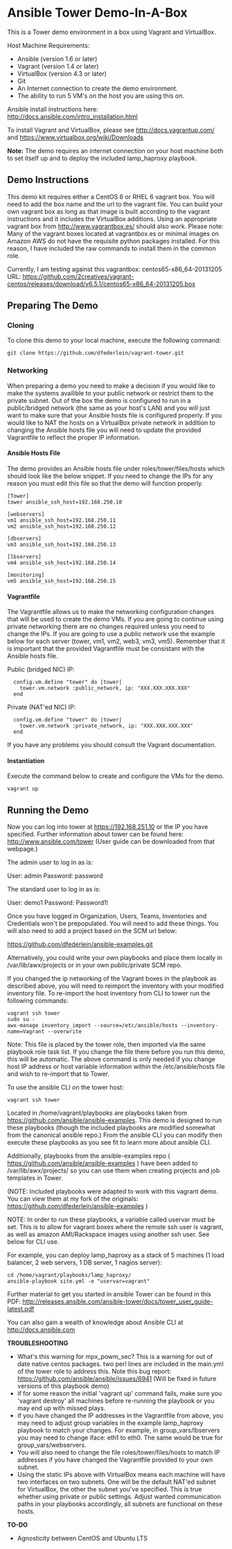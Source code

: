 Ansible Tower Demo-In-A-Box
===========================

This is a Tower demo environment in a box using Vagrant and VirtualBox.

Host Machine Requirements:

- Ansible (version 1.6 or later)
- Vagrant (version 1.4 or later)
- VirtualBox (version 4.3 or later)
- Git 
- An Internet connection to create the demo environment.
- The ability to run 5 VM's on the host you are using this on. 

Ansible install instructions here: http://docs.ansible.com/intro_installation.html

To install Vagrant and VirtualBox, please see http://docs.vagrantup.com/ and https://www.virtualbox.org/wiki/Downloads

**Note:** The demo requires an internet connection on your host machine both to set itself up and to deploy the included lamp_haproxy playbook. 

Demo Instructions
-----------------

This demo kit requires either a CentOS 6 or RHEL 6 vagrant box. You will need to add the box name and the url to the vagrant file. You can build your own vagrant box as long as that image is built according to the vagrant instructions and it includes the VirtualBox additions. Using an appropriate vagrant box from http://www.vagrantbox.es/ should also work. Please note:  Many of the vagrant boxes located at vagrantbox.es or minimal images on Amazon AWS do not have the requisite python packages installed.  For this reason, I have included the raw commands to install them in the common role.

Currently, I am testing against this vagrantbox: centos65-x86_64-20131205 URL: https://github.com/2creatives/vagrant-centos/releases/download/v6.5.1/centos65-x86_64-20131205.box

Preparing The Demo
------------------

### Cloning ###

To clone this demo to your local machine, execute the following command:
```
git clone https://github.com/dfederlein/vagrant-tower.git
```

### Networking ###

When preparing a demo you need to make a decision if you would like to make the systems availible to your public network or restrict them to the private subnet. Out of the box the demo is configured to run in a public/bridged network (the same as your host's LAN) and you will just want to make sure that your Ansible hosts file is configured properly. If you would like to NAT the hosts on a VirtualBox private network in addition to changing the Ansible hosts file you will need to update the provided Vagrantfile to reflect the proper IP information.

#### Ansible Hosts File ####

The demo provides an Ansible hosts file under roles/tower/files/hosts which should look like the below snippet. If you need to change the IPs for any reason you must edit this file so that the demo will function properly.

```
[Tower]
tower ansible_ssh_host=192.168.250.10

[webservers]
vm1 ansible_ssh_host=192.168.250.11
vm2 ansible_ssh_host=192.168.250.12

[dbservers]
vm3 ansible_ssh_host=192.168.250.13

[lbservers]
vm4 ansible_ssh_host=192.168.250.14

[monitoring]
vm5 ansible_ssh_host=192.168.250.15
```

#### Vagrantfile ####

The Vagrantfile allows us to make the networking configuration changes that will be used to create the demo VMs. If you are going to continue using private networking there are no changes required unless you need to change the IPs. If you are going to use a public network use the example below for each server (tower, vm1, vm2, web3, vm3, vm5). Remember that it is important that the provided Vagrantfile must be consistant with the Ansible hosts file.

Public (bridged NIC) IP:
```
  config.vm.define "tower" do |tower|
    tower.vm.network :public_network, ip: "XXX.XXX.XXX.XXX"
  end
```
Private (NAT'ed NIC) IP:
```
  config.vm.define "tower" do |tower|
    tower.vm.network :private_network, ip: "XXX.XXX.XXX.XXX"
  end
```
If you have any problems you should consult the Vagrant documentation.

#### Instantiation ####

Execute the command below to create and configure the VMs for the demo.
```
vagrant up
```

Running the Demo
----------------

Now you can log into tower at https://192.168.251.10 or the IP you have specified.  Further information about tower can be found here: http://www.ansible.com/tower  (User guide can be downloaded from that webpage.)

The admin user to log in as is:

User: admin
Password: password

The standard user to log in as is:

User: demo1
Password: Password1!

Once you have logged in Organization, Users, Teams, Inventories and Credentials won't be prepopulated.  You will need to add these things.  You will also need to add a project based on the SCM url below:

https://github.com/dfederlein/ansible-examples.git

Alternatively, you could write your own playbooks and place them locally in /var/lib/awx/projects or in your own public/private SCM repo.

If you changed the ip networking of the Vagrant boxes in the playbook as described above, you will need to reimport the inventory with your modified inventory file.  To re-import the host inventory from CLI to tower run the following commands:

```
vagrant ssh tower
sudo su -
awx-manage inventory_import --source=/etc/ansible/hosts --inventory-name=Vagrant --overwrite
```

Note: This file is placed by the tower role, then imported via the same playbook role task list.  If you change the file there before you run this demo, this will be automatic.  The above command is only needed if you change host IP address or host variable information within the /etc/ansible/hosts file and wish to re-import that to Tower.


To use the ansible CLI on the tower host:
```
vagrant ssh tower
```

Located in /home/vagrant/playbooks are playbooks taken from https://github.com/ansible/ansible-examples.  This demo is designed to run these playbooks (though the included playbooks are modified somewhat from the canonical ansible repo.)  From the ansible CLI you can modify then execute these playbooks as you see fit to learn more about ansible CLI.

Additionally, playbooks from the ansible-examples repo ( https://github.com/ansible/ansible-examples ) have been added to /var/lib/awx/projects/ so you can use them when creating projects and job templates in Tower. 

(NOTE: Included playbooks were adapted to work with this vagrant demo. You can view them at my fork of the originals: https://github.com/dfederlein/ansible-examples )

NOTE: In order to run these playbooks, a variable called uservar must be set.  This is to allow for vagrant boxes where the remote ssh user is vagrant, as well as amazon AMI/Rackspace images using another ssh user.  See below for CLI use.

For example, you can deploy lamp_haproxy as a stack of 5 machines (1 load balancer, 2 web servers, 1 DB server, 1 nagios server):
```
cd /home/vagrant/playbooks/lamp_haproxy/
ansible-playbook site.yml -e "uservar=vagrant"
```

Further material to get you started in ansible Tower can be found in this PDF: http://releases.ansible.com/ansible-tower/docs/tower_user_guide-latest.pdf 

You can also gain a wealth of knowledge about Ansible CLI at http://docs.ansible.com

**TROUBLESHOOTING**

- What's this warning for mpx_powm_sec? This is a warning for out of date native centos packages. two perl lines are included in the main.yml of the tower role to address this.  Note this bug report: https://github.com/ansible/ansible/issues/6941 (Will be fixed in future versions of this playbook demo)
- if for some reason the initial 'vagrant up' command fails, make sure you 'vagrant destroy' all machines before re-running the playbook or you may end up with missed plays.
- if you have changed the IP addresses in the Vagrantfile from above, you may need to adjust group variables in the example lamp_haproxy playbook to match your changes.  For example, in group_vars/lbservers you may need to change iface: eth1 to eth0.  The same would be true for group_vars/webservers.
- You will also need to change the file roles/tower/files/hosts to match IP addresses if you have changed the Vagrantfile provided to your own subnet.
- Using the static IPs above with VirtualBox means each machine will have two interfaces on two subnets.  One will be the default NAT'ed subnet for VirtualBox, the other the subnet you've specified.  This is true whether using private or public settings.  Adjust wanted communication paths in your playbooks accordingly, all subnets are functional on these hosts.

**TO-DO**

- Agnosticity between CentOS and Ubuntu LTS
